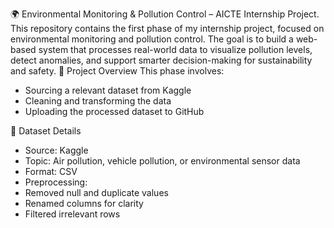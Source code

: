 🌍 Environmental Monitoring & Pollution Control – AICTE Internship Project. This repository contains the first phase of my internship project, focused on environmental monitoring and pollution control. The goal is to build a web-based system that processes real-world data to visualize pollution levels, detect anomalies, and support smarter decision-making for sustainability and safety. 📌 Project Overview This phase involves:

- Sourcing a relevant dataset from Kaggle
- Cleaning and transforming the data
- Uploading the processed dataset to GitHub

📁 Dataset Details

- Source: Kaggle
- Topic: Air pollution, vehicle pollution, or environmental sensor data
- Format: CSV
- Preprocessing:
- Removed null and duplicate values
- Renamed columns for clarity    
- Filtered irrelevant rows     
